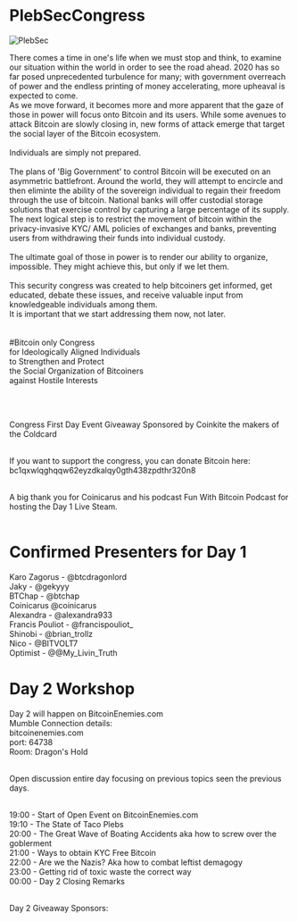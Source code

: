 # PlebSecCongress

<img src="https://raw.githubusercontent.com/karozagorus/PlebSecurityCongress/master/plebsec.jpg" alt="PlebSec">

There comes a time in one's life when we must stop and think, to examine our situation within the world in order to see the road ahead. 2020 has so far posed unprecedented turbulence for many; with government overreach of power and the endless printing of money accelerating, more upheaval is expected to come.<br>
As we move forward, it becomes more and more apparent that the gaze of those in power will focus onto Bitcoin and its users. While some avenues to attack Bitcoin are slowly closing in, new forms of attack emerge that target the social layer of the Bitcoin ecosystem.<br>
<br>
Individuals are simply not prepared.<br>
<br>
The plans of 'Big Government' to control Bitcoin will be executed on an asymmetric battlefront. Around the world, they will attempt to encircle and then eliminte the ability of the sovereign individual to regain their freedom through the use of bitcoin. National banks will offer custodial storage solutions that exercise control by capturing a large percentage of its supply. The next logical step is to restrict the movement of bitcoin within the privacy-invasive KYC/ AML policies of exchanges and banks, preventing users from withdrawing their funds into individual custody.<br>
<br>
The ultimate goal of those in power is to render our ability to organize, impossible. They might achieve this, but only if we let them.<br>
<br>
This security congress was created to help bitcoiners get informed, get educated, debate these issues, and receive valuable input from knowledgeable individuals among them.<br>
It is important that we start addressing them now, not later.<br>
<br>
<br>
#Bitcoin only Congress<br>
for Ideologically Aligned Individuals<br>
to Strengthen and Protect<br>
the Social Organization of Bitcoiners<br>
against Hostile Interests<br>

<br><br>

Congress First Day Event Giveaway Sponsored by Coinkite the makers of the Coldcard<br><br>

If you want to support the congress, you can donate Bitcoin here:<br>
bc1qxwlqghqqw62eyzdkalqy0gth438zpdthr320n8<br><br>

A big thank you for Coinicarus and his podcast Fun With Bitcoin Podcast for hosting the Day 1 Live Steam.<br><br>

# Confirmed Presenters for Day 1<br>
Karo Zagorus - @btcdragonlord<br>
Jaky - @gekyyy<br>
BTChap - @btchap<br>
Coinicarus @coinicarus<br>
Alexandra - @alexandra933<br>
Francis Pouliot - @francispouliot_<br>
Shinobi - @brian_trollz <br>
Nico - @BITVOLT7<br>
Optimist - @@My_Livin_Truth <br>

# Day 2 Workshop

Day 2 will happen on BitcoinEnemies.com <br>
Mumble Connection details: <br>
bitcoinenemies.com<br>
port: 64738<br>
Room: Dragon's Hold<br><br>

Open discussion entire day focusing on previous topics seen the previous days.<br><br>

19:00 - Start of Open Event on BitcoinEnemies.com<br>
19:10 - The State of Taco Plebs<br>
20:00 - The Great Wave of Boating Accidents aka how to screw over the goblerment<br>
21:00 - Ways to obtain KYC Free Bitcoin<br>
22:00 - Are we the Nazis? Aka how to combat leftist demagogy<br>
23:00 - Getting rid of toxic waste the correct way<br>
00:00 - Day 2 Closing Remarks<br><br>

Day 2 Giveaway Sponsors:<br>
